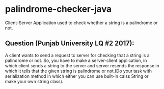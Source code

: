 # palindrome-checker-java
Client-Server Application used to check whether a string is a palindrome or not.

## Question (Punjab University LQ #2 2017):
A client wants to send a request to server for checking that a string is a palindrome or not. So, you have to make a server-client application, in which client sends a string to the server and server resends the response in which it tells that the given string is palindrome or not.(Do your task with serialization method in which either you can use built-in calss String or make your own string class).
